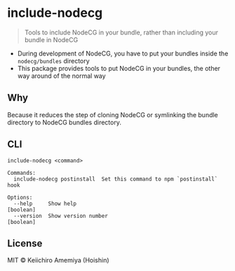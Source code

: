 # include-nodecg

> Tools to include NodeCG in your bundle, rather than including your bundle in NodeCG

-   During development of NodeCG, you have to put your bundles inside the `nodecg/bundles` directory
-   This package provides tools to put NodeCG in your bundles, the other way around of the normal way

## Why

Because it reduces the step of cloning NodeCG or symlinking the bundle directory to NodeCG bundles directory.

## CLI

```
include-nodecg <command>

Commands:
  include-nodecg postinstall  Set this command to npm `postinstall` hook

Options:
  --help     Show help                                                 [boolean]
  --version  Show version number                                       [boolean]
```

## License

MIT &copy; Keiichiro Amemiya (Hoishin)
